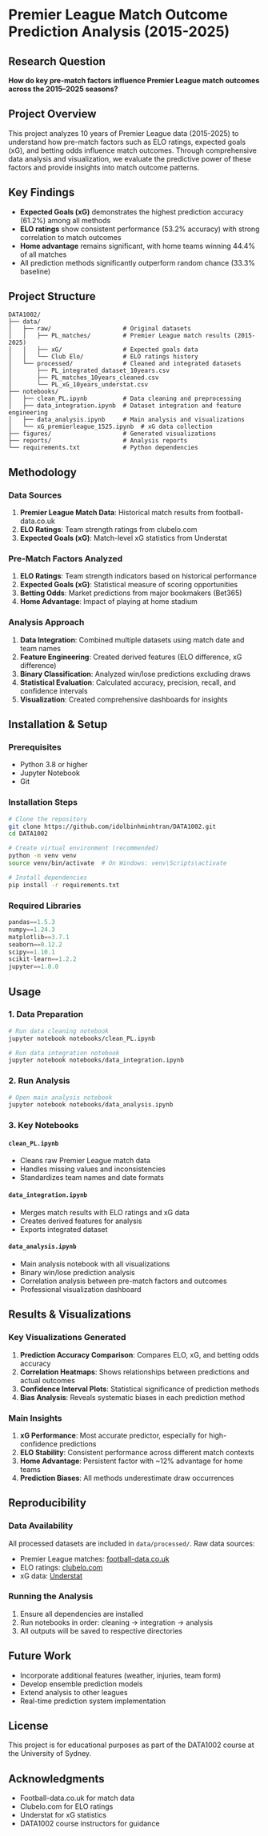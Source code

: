 # Premier League Match Outcome Prediction Analysis (2015-2025)

## Research Question
**How do key pre-match factors influence Premier League match outcomes across the 2015–2025 seasons?**

## Project Overview
This project analyzes 10 years of Premier League data (2015-2025) to understand how pre-match factors such as ELO ratings, expected goals (xG), and betting odds influence match outcomes. Through comprehensive data analysis and visualization, we evaluate the predictive power of these factors and provide insights into match outcome patterns.

## Key Findings
- **Expected Goals (xG)** demonstrates the highest prediction accuracy (61.2%) among all methods
- **ELO ratings** show consistent performance (53.2% accuracy) with strong correlation to match outcomes
- **Home advantage** remains significant, with home teams winning 44.4% of all matches
- All prediction methods significantly outperform random chance (33.3% baseline)

## Project Structure
```
DATA1002/
├── data/
│   ├── raw/                    # Original datasets
│   │   ├── PL_matches/         # Premier League match results (2015-2025)
│   │   ├── xG/                 # Expected goals data
│   │   └── Club Elo/           # ELO ratings history
│   └── processed/              # Cleaned and integrated datasets
│       ├── PL_integrated_dataset_10years.csv
│       ├── PL_matches_10years_cleaned.csv
│       └── PL_xG_10years_understat.csv
├── notebooks/
│   ├── clean_PL.ipynb          # Data cleaning and preprocessing
│   ├── data_integration.ipynb  # Dataset integration and feature engineering
│   ├── data_analysis.ipynb     # Main analysis and visualizations
│   └── xG_premierleague_1525.ipynb  # xG data collection
├── figures/                    # Generated visualizations
├── reports/                    # Analysis reports
└── requirements.txt            # Python dependencies
```

## Methodology

### Data Sources
1. **Premier League Match Data**: Historical match results from football-data.co.uk
2. **ELO Ratings**: Team strength ratings from clubelo.com
3. **Expected Goals (xG)**: Match-level xG statistics from Understat

### Pre-Match Factors Analyzed
1. **ELO Ratings**: Team strength indicators based on historical performance
2. **Expected Goals (xG)**: Statistical measure of scoring opportunities
3. **Betting Odds**: Market predictions from major bookmakers (Bet365)
4. **Home Advantage**: Impact of playing at home stadium

### Analysis Approach
1. **Data Integration**: Combined multiple datasets using match date and team names
2. **Feature Engineering**: Created derived features (ELO difference, xG difference)
3. **Binary Classification**: Analyzed win/lose predictions excluding draws
4. **Statistical Evaluation**: Calculated accuracy, precision, recall, and confidence intervals
5. **Visualization**: Created comprehensive dashboards for insights

## Installation & Setup

### Prerequisites
- Python 3.8 or higher
- Jupyter Notebook
- Git

### Installation Steps
```bash
# Clone the repository
git clone https://github.com/idolbinhminhtran/DATA1002.git
cd DATA1002

# Create virtual environment (recommended)
python -m venv venv
source venv/bin/activate  # On Windows: venv\Scripts\activate

# Install dependencies
pip install -r requirements.txt
```

### Required Libraries
```python
pandas==1.5.3
numpy==1.24.3
matplotlib==3.7.1
seaborn==0.12.2
scipy==1.10.1
scikit-learn==1.2.2
jupyter==1.0.0
```

## Usage

### 1. Data Preparation
```bash
# Run data cleaning notebook
jupyter notebook notebooks/clean_PL.ipynb

# Run data integration notebook  
jupyter notebook notebooks/data_integration.ipynb
```

### 2. Run Analysis
```bash
# Open main analysis notebook
jupyter notebook notebooks/data_analysis.ipynb
```

### 3. Key Notebooks

#### `clean_PL.ipynb`
- Cleans raw Premier League match data
- Handles missing values and inconsistencies
- Standardizes team names and date formats

#### `data_integration.ipynb`
- Merges match results with ELO ratings and xG data
- Creates derived features for analysis
- Exports integrated dataset

#### `data_analysis.ipynb`
- Main analysis notebook with all visualizations
- Binary win/lose prediction analysis
- Correlation analysis between pre-match factors and outcomes
- Professional visualization dashboard

## Results & Visualizations

### Key Visualizations Generated
1. **Prediction Accuracy Comparison**: Compares ELO, xG, and betting odds accuracy
2. **Correlation Heatmaps**: Shows relationships between predictions and actual outcomes
3. **Confidence Interval Plots**: Statistical significance of prediction methods
4. **Bias Analysis**: Reveals systematic biases in each prediction method

### Main Insights
1. **xG Performance**: Most accurate predictor, especially for high-confidence predictions
2. **ELO Stability**: Consistent performance across different match contexts
3. **Home Advantage**: Persistent factor with ~12% advantage for home teams
4. **Prediction Biases**: All methods underestimate draw occurrences

## Reproducibility

### Data Availability
All processed datasets are included in `data/processed/`. Raw data sources:
- Premier League matches: [football-data.co.uk](https://www.football-data.co.uk/)
- ELO ratings: [clubelo.com](http://clubelo.com/)
- xG data: [Understat](https://understat.com/)

### Running the Analysis
1. Ensure all dependencies are installed
2. Run notebooks in order: cleaning → integration → analysis
3. All outputs will be saved to respective directories

## Future Work
- Incorporate additional features (weather, injuries, team form)
- Develop ensemble prediction models
- Extend analysis to other leagues
- Real-time prediction system implementation

## License
This project is for educational purposes as part of the DATA1002 course at the University of Sydney.

## Acknowledgments
- Football-data.co.uk for match data
- Clubelo.com for ELO ratings
- Understat for xG statistics
- DATA1002 course instructors for guidance
